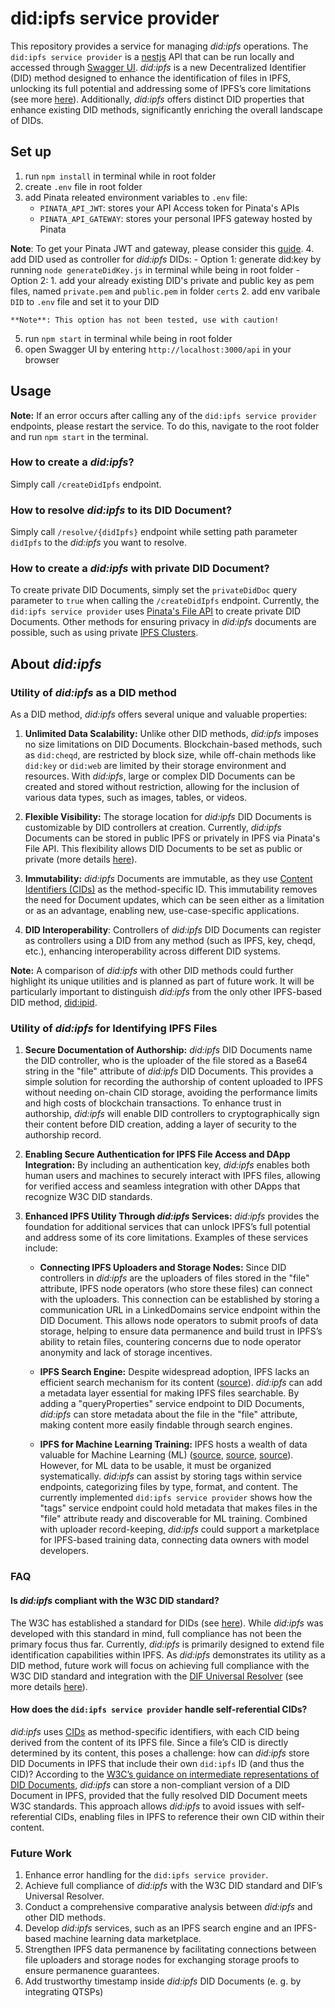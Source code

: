 # did:ipfs service provider
This repository provides a service for managing _did:ipfs_ operations. The `did:ipfs service provider` is a [nestjs](https://nestjs.com/) API that can be run locally and accessed through [Swagger UI](https://docs.nestjs.com/openapi/introduction). _did:ipfs_ is a new Decentralized Identifier (DID) method designed to enhance the identification of files in IPFS, unlocking its full potential and addressing some of IPFS’s core limitations (see more [here](#about-didipfs)). Additionally, _did:ipfs_  offers distinct DID properties that enhance existing DID methods, significantly enriching the overall landscape of DIDs.

## Set up
1. run ``npm install`` in terminal while in root folder
2. create `.env` file in root folder
3. add Pinata releated environment variables to `.env` file:
    - ``PINATA_API_JWT``: stores your API Access token for Pinata's APIs
    - ``PINATA_API_GATEWAY``: stores your personal IPFS gateway hosted by Pinata 

**Note**: To get your Pinata JWT and gateway, please consider this [guide](https://docs.pinata.cloud/quickstart).
4. add DID used as controller for _did:ipfs_ DIDs: 
    - Option 1: generate did:key by running `node generateDidKey.js` in terminal while being in root folder
    - Option 2:
        1. add your already existing DID's private and public key as pem files, named `private.pem` and `public.pem` in folder ``certs`` 
        2. add env varibale `DID` to `.env` file and set it to your DID

    **Note**: This option has not been tested, use with caution!
5. run `npm start` in terminal while being in root folder
6. open Swagger UI by entering `http://localhost:3000/api` in your browser

## Usage
**Note:** If an error occurs after calling any of the `did:ipfs service provider` endpoints, please restart the service. To do this, navigate to the root folder and run `npm start` in the terminal.

### How to create a _did:ipfs_?
Simply call ``/createDidIpfs`` endpoint.

### How to resolve _did:ipfs_ to its DID Document?
Simply call ``/resolve/{didIpfs}`` endpoint while setting path parameter `didIpfs` to the _did:ipfs_ you want to resolve.

### How to create a _did:ipfs_ with private DID Document?
To create private DID Documents, simply set the `privateDidDoc` query parameter to `true` when calling the `/createDidIpfs` endpoint. Currently, the `did:ipfs service provider` uses [Pinata's File API](https://pinata.cloud/features#file-api) to create private DID Documents. Other methods for ensuring privacy in _did:ipfs_ documents are possible, such as using private [IPFS Clusters](https://ipfscluster.io/).



## About _did:ipfs_
### Utility of _did:ipfs_ as a DID method
As a DID method, _did:ipfs_ offers several unique and valuable properties:

1. **Unlimited Data Scalability:** Unlike other DID methods, _did:ipfs_ imposes no size limitations on DID Documents. Blockchain-based methods, such as `did:cheqd`, are restricted by block size, while off-chain methods like `did:key` or `did:web` are limited by their storage environment and resources. With _did:ipfs_, large or complex DID Documents can be created and stored without restriction, allowing for the inclusion of various data types, such as images, tables, or videos. 

2. **Flexible Visibility:** The storage location for _did:ipfs_ DID Documents is customizable by DID controllers at creation. Currently, _did:ipfs_  Documents can be stored in public IPFS or privately in IPFS via Pinata's File API. This flexibility allows DID Documents to be set as public or private (more details [here](#how-to-create-a-didipfs-with-private-did-document)).

3. **Immutability:** _did:ipfs_  Documents are immutable, as they use [Content Identifiers (CIDs)](https://docs.ipfs.tech/concepts/content-addressing/) as the method-specific ID. This immutability removes the need for Document updates, which can be seen either as a limitation or as an advantage, enabling new, use-case-specific applications.

4. **DID Interoperability**: Controllers of _did:ipfs_ DID Documents can register as controllers using a DID from any method (such as IPFS, key, cheqd, etc.), enhancing interoperability across different DID systems.


**Note:** A comparison of _did:ipfs_ with other DID methods could further highlight its unique utilities and is planned as part of future work. It will be particularly important to distinguish _did:ipfs_ from the only other IPFS-based DID method, [did:ipid](https://did-ipid.github.io/ipid-did-method/).



### Utility of _did:ipfs_ for Identifying IPFS Files

1. **Secure Documentation of Authorship:** _did:ipfs_ DID Documents name the DID controller, who is the uploader of the file stored as a Base64 string in the "file" attribute of _did:ipfs_ DID Documents. This provides a simple solution for recording the authorship of content uploaded to IPFS without needing on-chain CID storage, avoiding the performance limits and high costs of blockchain transactions. To enhance trust in authorship, _did:ipfs_ will enable DID controllers to cryptographically sign their content before DID creation, adding a layer of security to the authorship record.

2. **Enabling Secure Authentication for IPFS File Access and DApp Integration:** By including an authentication key, _did:ipfs_ enables both human users and machines to securely interact with IPFS files, allowing for verified access and seamless integration with other DApps that recognize W3C DID standards.

3. **Enhanced IPFS Utility Through _did:ipfs_ Services:** _did:ipfs_ provides the foundation for additional services that can unlock IPFS’s full potential and address some of its core limitations. Examples of these services include:

   - **Connecting IPFS Uploaders and Storage Nodes:** Since DID controllers in _did:ipfs_ are the uploaders of files stored in the "file" attribute, IPFS node operators (who store these files) can connect with the uploaders. This connection can be established by storing a communication URL in a LinkedDomains service endpoint within the DID Document. This allows node operators to submit proofs of data storage, helping to ensure data permanence and build trust in IPFS’s ability to retain files, countering concerns due to node operator anonymity and lack of storage incentives.

   - **IPFS Search Engine:** Despite widespread adoption, IPFS lacks an efficient search mechanism for its content ([source](https://discuss.ipfs.tech/t/ipfs-search-com-shutdown/16622)). _did:ipfs_ can add a metadata layer essential for making IPFS files searchable. By adding a "queryProperties" service endpoint to DID Documents, _did:ipfs_ can store metadata about the file in the "file" attribute, making content more easily findable through search engines.

   - **IPFS for Machine Learning Training:** IPFS hosts a wealth of data valuable for Machine Learning (ML) ([source](https://www.researchgate.net/publication/339657216_Decentralized_Transfer_Learning_using_Blockchain_IPFS_for_Deep_Learning), [source](https://discuss.ipfs.tech/t/reasons-why-ipfs-is-a-powerful-tool-for-machine-learning/13411/3), [source](https://dl.acm.org/doi/10.1007/s11042-022-13163-w)). However, for ML data to be usable, it must be organized systematically. _did:ipfs_ can assist by storing tags within service endpoints, categorizing files by type, format, and content. The currently implemented `did:ipfs service provider` shows how the "tags" service endpoint could hold metadata that makes files in the "file" attribute ready and discoverable for ML training. Combined with uploader record-keeping, _did:ipfs_ could support a marketplace for IPFS-based training data, connecting data owners with model developers.



### FAQ

#### Is _did:ipfs_ compliant with the W3C DID standard?
The W3C has established a standard for DIDs (see [here](https://www.w3.org/TR/did-core/)). While _did:ipfs_ was developed with this standard in mind, full compliance has not been the primary focus thus far. Currently, _did:ipfs_ is primarily designed to extend file identification capabilities within IPFS. As _did:ipfs_ demonstrates its utility as a DID method, future work will focus on achieving full compliance with the W3C DID standard and integration with the [DIF Universal Resolver](https://dev.uniresolver.io/) (see more details [here](#utility-of-didipfs-as-a-did-method)).

#### How does the `did:ipfs service provider` handle self-referential CIDs?
_did:ipfs_ uses [CIDs](https://docs.ipfs.tech/concepts/content-addressing/) as method-specific identifiers, with each CID being derived from the content of its IPFS file. Since a file’s CID is directly determined by its content, this poses a challenge: how can _did:ipfs_ store DID Documents in IPFS that include their own `did:ipfs` ID (and thus the CID)? According to the [W3C’s guidance on intermediate representations of DID Documents](https://www.w3.org/TR/did-core/#did-subject), _did:ipfs_ can store a non-compliant version of a DID Document in IPFS, provided that the fully resolved DID Document meets W3C standards. This approach allows _did:ipfs_ to avoid issues with self-referential CIDs, enabling files in IPFS to reference their own CID within their content.

### Future Work
1. Enhance error handling for the `did:ipfs service provider`.
2. Achieve full compliance of _did:ipfs_ with the W3C DID standard and DIF’s Universal Resolver.
3. Conduct a comprehensive comparative analysis between _did:ipfs_ and other DID methods.
4. Develop _did:ipfs_ services, such as an IPFS search engine and an IPFS-based machine learning data marketplace.
5. Strengthen IPFS data permanence by facilitating connections between file uploaders and storage nodes for exchanging storage proofs to ensure permanence guarantees.
6. Add trustworthy timestamp inside _did:ipfs_ DID Documents (e. g. by integrating QTSPs)